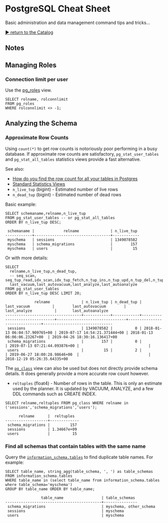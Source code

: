 # PostgreSQL Cheat Sheet

Basic administration and data management command tips and tricks...

[:arrow_forward: return to the Catalog](https://codingkata.tardate.com)

## Notes


## Managing Roles

### Connection limit per user

Use the [pg_roles](https://www.postgresql.org/docs/9.3/view-pg-roles.html) view.

```
SELECT rolname, rolconnlimit
FROM pg_roles
WHERE rolconnlimit <> -1;
```


## Analyzing the Schema

### Approximate Row Counts

Using `count(*)` to get row counts is notoriously poor performing in a busy database.
If approximate row counts are satisfactory, `pg_stat_user_tables` and `pg_stat_all_tables` statistics views provide a fast alternative.

See also:

* [How do you find the row count for all your tables in Postgres](http://stackoverflow.com/questions/2596670/how-do-you-find-the-row-count-for-all-your-tables-in-postgres)
* [Standard Statistics Views](https://www.postgresql.org/docs/9.3/monitoring-stats.html)
* `n_live_tup` (bigint) - Estimated number of live rows
* `n_dead_tup` (bigint) - Estimated number of dead rows

Basic example:

```
SELECT schemaname,relname,n_live_tup
FROM pg_stat_user_tables -- or pg_stat_all_tables
ORDER BY n_live_tup DESC;

 schemaname |             relname              | n_live_tup
------------+----------------------------------+------------
 myschema   | sessions                         | 1349078582
 myschema   | schema_migrations                |        157
 myschema   | users                            |         15
```

Or with more details:

```
SELECT
  relname,n_live_tup,n_dead_tup,
  -- seq_scan, seq_tup_read,idx_scan,idx_tup_fetch,n_tup_ins,n_tup_upd,n_tup_del,n_tup_hot_upd
  last_vacuum,last_autovacuum,last_analyze,last_autoanalyze
FROM pg_stat_user_tables
ORDER BY n_live_tup DESC LIMIT 20;

             relname              | n_live_tup | n_dead_tup |          last_vacuum          |        last_autovacuum        |         last_analyze          |       last_autoanalyze
----------------------------------+------------+------------+-------------------------------+-------------------------------+-------------------------------+-------------------------------
 sessions                         | 1349078582 |          0 | 2018-01-13 06:04:57.909765+00 | 2019-07-17 14:54:21.371444+00 | 2018-01-13 06:06:06.23267+00  | 2019-04-26 18:30:16.136417+00
 schema_migrations                |        157 |          0 |                               | 2019-07-13 07:21:44.093876+00 |                               |
 users                            |         15 |          2 |                               | 2019-06-27 18:00:28.98646+00  |                               | 2018-12-19 05:26:35.64335+00
```

The [`pg_class`](https://www.postgresql.org/docs/9.3/catalog-pg-class.html) view can also be used but does not directly provide schema details.
It does generally provide a more accurate row count however.

* `reltuples` (float4) - Number of rows in the table. This is only an estimate used by the planner. It is updated by VACUUM, ANALYZE, and a few DDL commands such as CREATE INDEX.

```
SELECT relname,reltuples FROM pg_class WHERE relname in ('sessions','schema_migrations','users');

      relname      |  reltuples
-------------------+-------------
 schema_migrations |         157
 sessions          | 1.34667e+09
 users             |          15
```

### Find all schemas that contain tables with the same name

Query the [`information_schema.tables`](https://www.postgresql.org/docs/9.3/infoschema-tables.html) to find duplicate table names. For example:

```
SELECT table_name, string_agg(table_schema, ', ') as table_schemas
FROM information_schema.tables
WHERE table_name in (select table_name from information_schema.tables where table_schema='myschema')
GROUP BY table_name ORDER BY table_name;

                table_name                 | table_schemas
-------------------------------------------+---------------
 schema_migrations                         | myschema, other_schema
 sessions                                  | myschema
 users                                     | myschema
```
